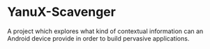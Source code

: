 # YanuX-Scavenger
A project which explores what kind of contextual information can an Android device provide in order to build pervasive applications.
